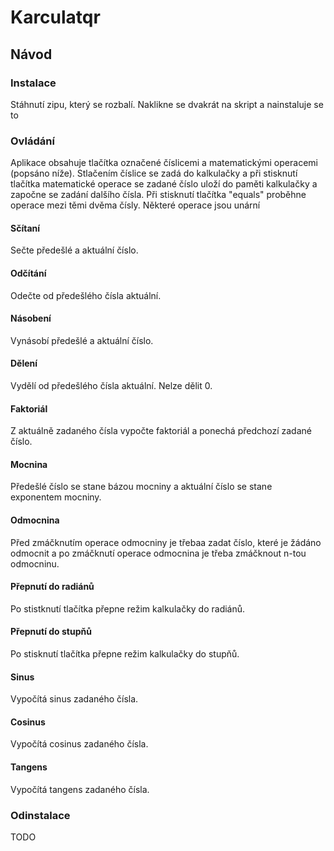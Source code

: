 # Karculatqr
## Návod
### Instalace 
Stáhnutí zipu, který se rozbalí. Naklikne se dvakrát na skript a nainstaluje se to
### Ovládání
Aplikace obsahuje tlačítka označené číslicemi a matematickými operacemi (popsáno níže). Stlačením číslice se zadá do kalkulačky a při stisknutí tlačítka matematické operace se zadané číslo uloží do paměti kalkulačky a započne se zadání dalšího čísla. Při stisknutí tlačítka "equals" proběhne operace mezi těmi dvěma čísly. Některé operace jsou unární
#### Sčítaní
Sečte předešlé a aktuální číslo.
#### Odčítání
Odečte od předešlého čísla aktuální.
#### Násobení
Vynásobí předešlé a aktuální číslo.
#### Dělení
Vydělí od předešlého čísla aktuální. Nelze dělit 0.
#### Faktoriál
Z aktuálně zadaného čísla vypočte faktoriál a ponechá předchozí zadané číslo.
#### Mocnina
Předešlé číslo se stane bázou mocniny a aktuální číslo se stane exponentem mocniny.
#### Odmocnina
Před zmáčknutím operace odmocniny je třebaa zadat číslo, které je žádáno odmocnit a po zmáčknutí operace odmocnina je třeba zmáčknout n-tou odmocninu.
#### Přepnutí do radiánů
Po stistknutí tlačítka přepne režim kalkulačky do radiánů.
#### Přepnutí do stupňů
Po stisknutí tlačítka přepne režim kalkulačky do stupňů.
#### Sinus
Vypočítá sinus zadaného čísla.
#### Cosinus
Vypočítá cosinus zadaného čísla.
#### Tangens
Vypočítá tangens zadaného čísla.
### Odinstalace
TODO